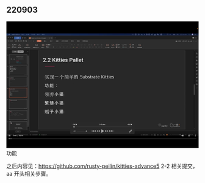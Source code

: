 ## 220903

<img src='./img/2022-09-03-15-19-15.png' height=333px></img>  
功能

之后内容见：https://github.com/rusty-peilin/kitties-advance5 2-2 相关提交，aa 开头相关步骤。
